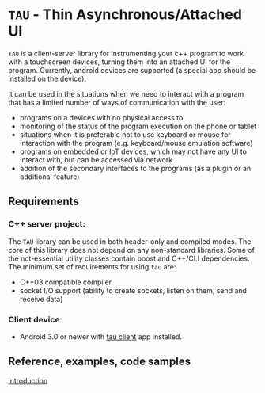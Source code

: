 # `TAU` - Thin Asynchronous/Attached UI

`TAU` is a client-server library for instrumenting your c++ program to work with a touchscreen devices, turning them into an attached UI for the program. Currently, android devices are supported (a special app should be installed on the device).

It can be used in the situations when we need to interact with a program that has a limited number of ways of communication with the user:
 - programs on a devices with no physical access to
 - monitoring of the status of the program execution on the phone or tablet
 - situations when it is preferable not to use keyboard or mouse for interaction with the program (e.g. keyboard/mouse emulation software)
 - programs on embedded or IoT devices, which may not have any UI to interact with, but can be accessed via network
 - addition of the secondary interfaces to the programs (as a plugin or an additional feature)
 
## Requirements
### C++ server project:
The `TAU` library can be used in both header-only and compiled modes.
The core of this library does not depend on any non-standard libraries. Some of the not-essential utility classes contain boost and C++/CLI dependencies.
The minimum set of requirements for using `tau` are:
 - C++03 compatible compiler
 - socket I/O support (ability to create sockets, listen on them, send and receive data)
 

### Client device
 - Android 3.0 or newer with [tau client](https://play.google.com/store/apps/details?id=com.tau.client) app installed.

## Reference, examples, code samples
[introduction](doc/introduction.md)
